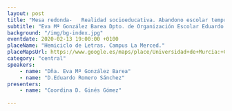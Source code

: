 ```yaml
---
layout: post
title: "Mesa redonda-   Realidad socioeducativa. Abandono escolar temprano en la Región de Murcia-  Alternativas"
subtitle: "Eva Mª González Barea Dpto. de Organización Escolar Eduardo Romero Sánchez Observatorio de Exclusión Social de la UMU"
background: "/img/bg-index.jpg"
eventdate: 2020-02-13 19:00:00 +0100
placeName: "Hemiciclo de Letras. Campus La Merced."
placeMapsUrl: https://www.google.es/maps/place/Universidad+de+Murcia:+Campus+de+la+Merced/@37.9879088,-1.1281121,17z/data=!3m1!4b1!4m5!3m4!1s0xd6382053e745fa7:0x6673834210068e48!8m2!3d37.9879046!4d-1.1259234
category: "central"
speakers:
    - name: "Dña. Eva Mª González Barea"
	- name: "D.Eduardo Romero Sánchez"
presenters:
    - name: "Coordina D. Ginés Gómez"
   
---
```

 

